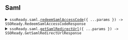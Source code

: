 ## Saml

<details><summary> <code>ssoReady.saml.<a href="./src/api/resources/saml/client/Client.ts">redeemSamlAccessCode</a>({ ...params }) -> SSOReady.RedeemSamlAccessCodeResponse</code> </summary>

<dl>

<dd>

#### 📝 Description

<dl>

<dd>

<dl>

<dd>

Exchange a SAML access code for details about a SAML login.

</dd>

</dl>

</dd>

</dl>

#### 🔌 Usage

<dl>

<dd>

<dl>

<dd>

```ts
await ssoReady.saml.redeemSamlAccessCode({
    samlAccessCode: "saml_access_code_...",
});
```

</dd>

</dl>

</dd>

</dl>

#### ⚙️ Parameters

<dl>

<dd>

<dl>

<dd>

**request: `SSOReady.RedeemSamlAccessCodeRequest`**

</dd>

</dl>

<dl>

<dd>

**requestOptions: `Saml.RequestOptions`**

</dd>

</dl>

</dd>

</dl>

</dd>

</dl>
</details>

<details><summary> <code>ssoReady.saml.<a href="./src/api/resources/saml/client/Client.ts">getSamlRedirectUrl</a>({ ...params }) -> SSOReady.GetSamlRedirectUrlResponse</code> </summary>

<dl>

<dd>

#### 📝 Description

<dl>

<dd>

<dl>

<dd>

Get a URL to initiate a SAML login.

</dd>

</dl>

</dd>

</dl>

#### 🔌 Usage

<dl>

<dd>

<dl>

<dd>

```ts
await ssoReady.saml.getSamlRedirectUrl({
    organizationExternalId: "my_custom_external_id",
});
```

</dd>

</dl>

</dd>

</dl>

#### ⚙️ Parameters

<dl>

<dd>

<dl>

<dd>

**request: `SSOReady.GetSamlRedirectUrlRequest`**

</dd>

</dl>

<dl>

<dd>

**requestOptions: `Saml.RequestOptions`**

</dd>

</dl>

</dd>

</dl>

</dd>

</dl>
</details>
